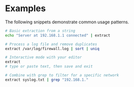 # Examples

The following snippets demonstrate common usage patterns.

```bash
# Basic extraction from a string
echo "Server at 192.168.1.1 connected" | extract
```

```bash
# Process a log file and remove duplicates
extract /var/log/firewall.log | sort | uniq
```

```bash
# Interactive mode with your editor
extract
# type or paste text, then save and exit
```

```bash
# Combine with grep to filter for a specific network
extract syslog.txt | grep "192.168.1."
```
